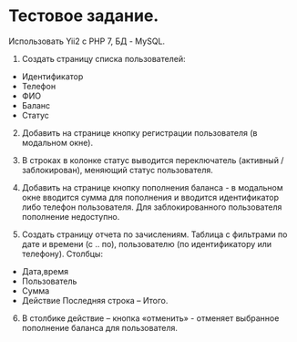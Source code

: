 # Тестовое задание.

Использовать Yii2 с PHP 7, БД - MySQL.

1. Создать страницу списка пользователей:
- Идентификатор
- Телефон
- ФИО
- Баланс
- Статус

2. Добавить на странице кнопку регистрации пользователя (в модальном окне).

3. В строках в колонке статус выводится переключатель (активный / заблокирован), меняющий статус пользователя.

4. Добавить на странице кнопку пополнения баланса - в модальном окне вводится сумма для пополнения и вводится идентификатор либо телефон пользователя. Для заблокированного пользователя пополнение недоступно.

5. Создать страницу отчета по зачислениям.
Таблица с фильтрами по дате и времени (с .. по), пользователю (по идентификатору или телефону).
Столбцы:
- Дата,время
- Пользователь
- Сумма
- Действие
Последняя строка – Итого.

6. В столбике действие – кнопка «отменить» - отменяет выбранное пополнение баланса для пользователя.
